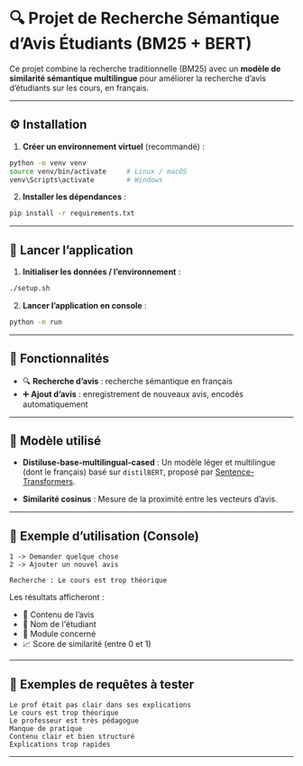 # 🔍 Projet de Recherche Sémantique d’Avis Étudiants (BM25 + BERT)

Ce projet combine la recherche traditionnelle (BM25) avec un **modèle de similarité sémantique multilingue** pour améliorer la recherche d’avis d’étudiants sur les cours, en français.

---

## ⚙️ Installation

1. **Créer un environnement virtuel** (recommandé) :

```bash
python -m venv venv
source venv/bin/activate     # Linux / macOS
venv\Scripts\activate        # Windows
```

2. **Installer les dépendances** :

```bash
pip install -r requirements.txt
```

---

## 🚀 Lancer l’application

1. **Initialiser les données / l’environnement** :

```bash
./setup.sh
```

2. **Lancer l’application en console** :

```bash
python -m run
```

---

## 📌 Fonctionnalités

- 🔍 **Recherche d’avis** : recherche sémantique en français
- ➕ **Ajout d’avis** : enregistrement de nouveaux avis, encodés automatiquement

---

## 🧠 Modèle utilisé

- **Distiluse-base-multilingual-cased** :
  Un modèle léger et multilingue (dont le français) basé sur `distilBERT`, proposé par [Sentence-Transformers](https://www.sbert.net).

- **Similarité cosinus** :
  Mesure de la proximité entre les vecteurs d’avis.

---

## 💬 Exemple d’utilisation (Console)

```
1 -> Demander quelque chose
2 -> Ajouter un nouvel avis

Recherche : Le cours est trop théorique
```

Les résultats afficheront :

- 📄 Contenu de l’avis
- 👤 Nom de l'étudiant
- 📘 Module concerné
- 📈 Score de similarité (entre 0 et 1)

---

## 🧪 Exemples de requêtes à tester

```
Le prof était pas clair dans ses explications
Le cours est trop théorique
Le professeur est très pédagogue
Manque de pratique
Contenu clair et bien structuré
Explications trop rapides
```

---
